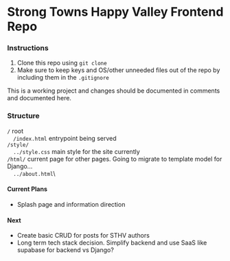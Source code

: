 # Strong Towns Happy Valley Frontend Repo

### Instructions
1) Clone this repo using `git clone` 
2) Make sure to keep keys and OS/other unneeded files out of the repo by including them in the `.gitignore`

This is a working project and changes should be documented in comments and documented here.

### Structure
`/` root\
&emsp;`/index.html` entrypoint being served\
`/style/`\
&emsp;`../style.css` main style for the site currently\
`/html/` current page for other pages. Going to migrate to template model for Django...\
&emsp;`../about.html`\


#### Current Plans

- Splash page and information direction

#### Next

- Create basic CRUD for posts for STHV authors
- Long term tech stack decision. Simplify backend and use SaaS like supabase for backend vs Django?
